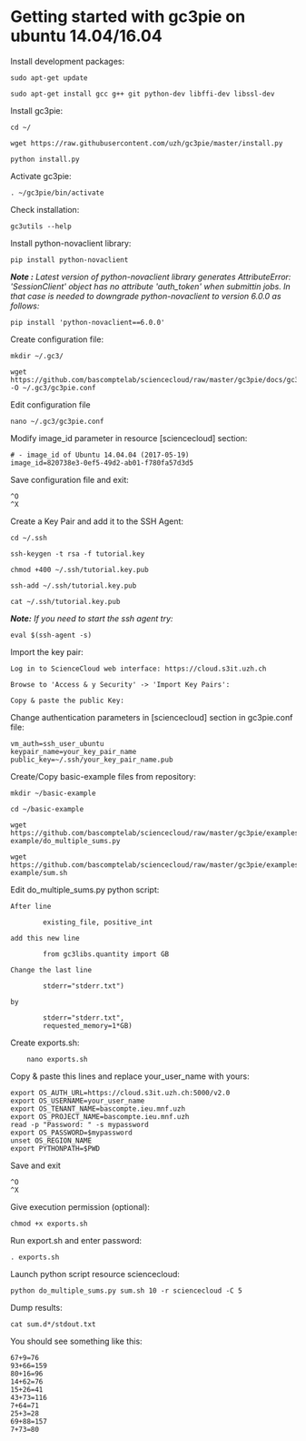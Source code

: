 # Getting started with gc3pie on ubuntu 14.04/16.04

Install development packages:
```
sudo apt-get update

sudo apt-get install gcc g++ git python-dev libffi-dev libssl-dev
```    

Install gc3pie:
```
cd ~/

wget https://raw.githubusercontent.com/uzh/gc3pie/master/install.py

python install.py
```

Activate gc3pie: 
```
. ~/gc3pie/bin/activate
```

Check installation:
```
gc3utils --help
```

Install python-novaclient library:
```
pip install python-novaclient
```
***Note :** Latest version of python-novaclient library generates AttributeError: 'SessionClient' object has no attribute 'auth_token' when submittin jobs. In that case is needed to downgrade python-novaclient to version 6.0.0 as follows:*
```
pip install 'python-novaclient==6.0.0'
```

Create configuration file:
```
mkdir ~/.gc3/

wget https://github.com/bascomptelab/sciencecloud/raw/master/gc3pie/docs/gc3pie.conf -O ~/.gc3/gc3pie.conf

```

Edit configuration file
```
nano ~/.gc3/gc3pie.conf
```

Modify image_id parameter in resource [sciencecloud] section:
```
# - image_id of Ubuntu 14.04.04 (2017-05-19)
image_id=820738e3-0ef5-49d2-ab01-f780fa57d3d5
```
Save configuration file and exit:
```
^O
^X
```

Create a Key Pair and add it to the SSH Agent:
```
cd ~/.ssh

ssh-keygen -t rsa -f tutorial.key

chmod +400 ~/.ssh/tutorial.key.pub

ssh-add ~/.ssh/tutorial.key.pub

cat ~/.ssh/tutorial.key.pub
```
***Note:** If you need to start the ssh agent try:*
```
eval $(ssh-agent -s)
```

Import the key pair:
```
Log in to ScienceCloud web interface: https://cloud.s3it.uzh.ch

Browse to 'Access & y Security' -> 'Import Key Pairs':

Copy & paste the public Key:
```

Change authentication parameters in [sciencecloud] section in gc3pie.conf file:
```
vm_auth=ssh_user_ubuntu
keypair_name=your_key_pair_name
public_key=~/.ssh/your_key_pair_name.pub
```

Create/Copy basic-example files from repository:
```
mkdir ~/basic-example

cd ~/basic-example

wget https://github.com/bascomptelab/sciencecloud/raw/master/gc3pie/examples/bash/basic-example/do_multiple_sums.py

wget https://github.com/bascomptelab/sciencecloud/raw/master/gc3pie/examples/bash/basic-example/sum.sh
```    

Edit do_multiple_sums.py python script:
```
After line

        existing_file, positive_int

add this new line

        from gc3libs.quantity import GB

Change the last line

        stderr="stderr.txt")

by

        stderr="stderr.txt",
        requested_memory=1*GB)
```

Create exports.sh:
```
    nano exports.sh
```
Copy & paste this lines and replace your_user_name with yours:
```
export OS_AUTH_URL=https://cloud.s3it.uzh.ch:5000/v2.0
export OS_USERNAME=your_user_name
export OS_TENANT_NAME=bascompte.ieu.mnf.uzh
export OS_PROJECT_NAME=bascompte.ieu.mnf.uzh
read -p "Password: " -s mypassword
export OS_PASSWORD=$mypassword
unset OS_REGION_NAME
export PYTHONPATH=$PWD
```

Save and exit
```
^O
^X
```

Give execution permission (optional):
```
chmod +x exports.sh
```

Run export.sh and enter password:
```
. exports.sh
```

Launch python script resource sciencecloud:
```
python do_multiple_sums.py sum.sh 10 -r sciencecloud -C 5
```

Dump results:
```
cat sum.d*/stdout.txt
```

You should see something like this:
```   
67+9=76
93+66=159
80+16=96
14+62=76
15+26=41
43+73=116
7+64=71
25+3=28
69+88=157
7+73=80
```
    
